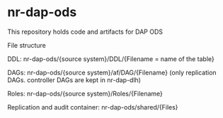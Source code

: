 # nr-dap-ods
This repository holds code and artifacts for DAP ODS

File structure

DDL:	nr-dap-ods/{source system}/DDL/{Filename = name of the table} 

DAGs: nr-dap-ods/{source system}/af/DAG/{Filename} (only replication DAGs. controller DAGs are kept in nr-dap-dlh)

Roles:	nr-dap-ods/{source system}/Roles/{Filename}

Replication and audit container: nr-dap-ods/shared/{Files}
